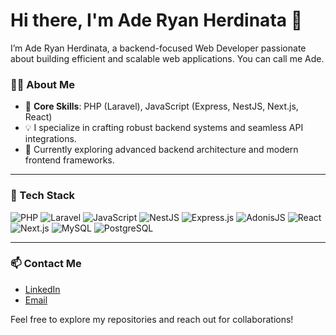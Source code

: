 # Hi there, I'm Ade Ryan Herdinata 👋

I’m Ade Ryan Herdinata, a backend-focused Web Developer passionate about building efficient and scalable web applications. You can call me Ade. 

### 👨‍💻 About Me
- 🔧 **Core Skills**: PHP (Laravel), JavaScript (Express, NestJS, Next.js, React)
- 💡 I specialize in crafting robust backend systems and seamless API integrations.
- 🌱 Currently exploring advanced backend architecture and modern frontend frameworks.

---

### 🔨 Tech Stack
![PHP](https://img.shields.io/badge/PHP-777BB4?style=for-the-badge&logo=php&logoColor=white)
![Laravel](https://img.shields.io/badge/Laravel-FF2D20?style=for-the-badge&logo=laravel&logoColor=white)
![JavaScript](https://img.shields.io/badge/JavaScript-F7DF1E?style=for-the-badge&logo=javascript&logoColor=black)
![NestJS](https://img.shields.io/badge/NestJS-E0234E?style=for-the-badge&logo=nestjs&logoColor=white)
![Express.js](https://img.shields.io/badge/Express.js-000000?style=for-the-badge&logo=express&logoColor=white)
![AdonisJS](https://img.shields.io/badge/AdonisJS-220052?style=for-the-badge&logo=adonisjs&logoColor=white)
![React](https://img.shields.io/badge/React-61DAFB?style=for-the-badge&logo=react&logoColor=black)
![Next.js](https://img.shields.io/badge/Next.js-000000?style=for-the-badge&logo=next.js&logoColor=white)
![MySQL](https://img.shields.io/badge/MySQL-4479A1?style=for-the-badge&logo=mysql&logoColor=white)
![PostgreSQL](https://img.shields.io/badge/PostgreSQL-4169E1?style=for-the-badge&logo=postgresql&logoColor=white)

---

### 📫 Contact Me
- [LinkedIn](#) <!-- Replace with your LinkedIn URL -->
- [Email](mailto:youremail@example.com) <!-- Replace with your email -->

Feel free to explore my repositories and reach out for collaborations!
